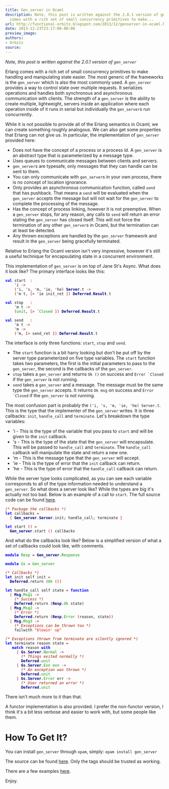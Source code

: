 ```yaml
---
title: Gen_server in Ocaml
description: Note, this post is written against the 2.0.1 version of gen_server     Erlang
  comes with a rich set of small concurrency primitives to make...
url: http://functional-orbitz.blogspot.com/2013/12/genserver-in-ocaml.html
date: 2013-12-23T23:17:00-00:00
preview_image:
authors:
- Orbitz
source:
---
```


<p>
<i>Note, this post is written against the 2.0.1 version of <code>gen_server</code></i>
</p>

<p>
Erlang comes with a rich set of small concurrency primitives to make handling and manipulating state easier.  The most generic of the frameworks is the <code>gen_server</code> which is also the most commonly used.  A <code>gen_server</code> provides a way to control state over multiple requests.  It serializes operations and handles both synchronous and asynchronous communication with clients.  The strength of a <code>gen_server</code> is the ability to create multiple, lightweight, servers inside an application where each operation inside of it runs in serial but individually the <code>gen_server</code>s run concurrently.  
</p>

<p>
While it is not possible to provide all of the Erlang semantics in Ocaml, we can create something roughly analogous.  We can also get some properties that Erlang can not give us.  In particular, the implementation of <code>gen_server</code> provided here:
</p>

<a name="more"></a>

<p>
</p><ul>
<li>Does not have the concept of a process or a process id.  A <code>gen_server</code> is an abstract type that is parameterized by a message type.</li>
<li>Uses queues to communicate messages between clients and servers.</li>
<li><code>gen_server</code>s are typesafe, only messages that they can handle can be sent to them.</li>
<li>You can only communicate with <code>gen_server</code>s in your own process,  there is no concept of location ignorance.</li>
<li>Only provides an asynchronous communication function, called <code>send</code> that has pushback.  That means a <code>send</code> will be evaluated when the <code>gen_server</code> accepts the message but will not wait for the <code>gen_server</code> to complete the processing of the message.</li>
<li>Has the concept of process linking, however it is not preemptive.  When a <code>gen_server</code> stops, for any reason, any calls to <code>send</code> will return an error stating the <code>gen_server</code> has closed itself.  This will not force the termination of any other <code>gen_server</code>s in Ocaml, but the termination can at least be detected.</li>
<li>Any thrown exceptions are handled by the <code>gen_server</code> framework and result in the <code>gen_server</code> being gracefully terminated.</li>
</ul>


<p>
Relative to Erlang the Ocaml version isn't very impressive, however it's still a useful technique for encapsulating state in a concurrent environment.
</p>

<p>
This implementation of <code>gen_server</code> is on top of Jane St's Async.  What does it look like?  The primary interface looks like this:
</p>

<pre><code><b><font color="#0000FF">val</font></b> start  <font color="#990000">:</font>
    'i <font color="#990000">-&gt;</font>
    <font color="#990000">(</font>'i<font color="#990000">,</font> 's<font color="#990000">,</font> 'm<font color="#990000">,</font> 'ie<font color="#990000">,</font> 'he<font color="#990000">)</font> <b><font color="#000080">Server</font></b><font color="#990000">.</font>t <font color="#990000">-&gt;</font>
    <font color="#990000">(</font>'m t<font color="#990000">,</font> <font color="#990000">[&gt;</font> 'ie init_ret <font color="#990000">])</font> <b><font color="#000080">Deferred</font></b><font color="#990000">.</font><b><font color="#000080">Result</font></b><font color="#990000">.</font>t

<b><font color="#0000FF">val</font></b> stop   <font color="#990000">:</font>
    'm t <font color="#990000">-&gt;</font>
    <font color="#990000">(</font><font color="#009900">unit</font><font color="#990000">,</font> <font color="#990000">[&gt;</font> `<font color="#009900">Closed</font> <font color="#990000">])</font> <b><font color="#000080">Deferred</font></b><font color="#990000">.</font><b><font color="#000080">Result</font></b><font color="#990000">.</font>t

<b><font color="#0000FF">val</font></b> send   <font color="#990000">:</font>
    'm t <font color="#990000">-&gt;</font>
    'm <font color="#990000">-&gt;</font>
    <font color="#990000">(</font>'m<font color="#990000">,</font> <font color="#990000">[&gt;</font> send_ret <font color="#990000">])</font> <b><font color="#000080">Deferred</font></b><font color="#990000">.</font><b><font color="#000080">Result</font></b><font color="#990000">.</font>t
</code></pre>

<p>
The interface is only three functions: <code>start</code>, <code>stop</code> and <code>send</code>.
</p>

<p>
</p><ul>
<li>The <code>start</code> function is a bit harry looking but don't be put off by the server type parameterized on five type variables.  The <code>start</code> function takes two parameters, the first is the initial parameters to pass to the <code>gen_server</code>, the second is the callbacks of the <code>gen_server</code>.</li>
<li><code>stop</code> takes a <code>gen_server</code> and returns <code>Ok ()</code> on success and <code>Error `Closed</code> if the <code>gen_server</code> is not running.</li>
<li><code>send</code> takes a <code>gen_server</code> and a message.  The message must be the same type the <code>gen_server</code> accepts.  It returns <code>Ok msg</code> on success and <code>Error `Closed</code> if the <code>gen_server</code> is not running.</li>
</ul>


<p>
The most confusion part is probably the <code>('i, 's, 'm, 'ie, 'he) Server.t</code>.  This is the type that the implementer of the <code>gen_server</code> writes.  It is three callbacks: <code>init</code>, <code>handle_call</code> and <code>terminate</code>.  Let's breakdown the type variables:
</p>

<p>
</p><ul>
<li>'i - This is the type of the variable that you pass to <code>start</code> and will be given to the <code>init</code> callback.</li>
<li>'s - This is the type of the state that the <code>gen_server</code> will encapsulate.  This will be passed to <code>handle_call</code> and <code>terminate</code>.  The <code>handle_call</code> callback will manipulate the state and return a new one.</li>
<li>'m - This is the message type that the <code>gen_server</code> will accept.</li>
<li>'ie - This is the type of error that the <code>init</code> callback can return.</li>
<li>'he - This is the type of error that the <code>handle_call</code> callback can return.</li>
</ul>


<p>
While the server type looks complicated, as you can see each variable corresponds to all of the type information needed to understand a <code>gen_server</code>.  So what does a server look like?  While the types are big it's actually not too bad.  Below is an example of a call to <code>start</code>.  The full source code can be found <a href="https://github.com/orbitz/gen_server/blob/master/examples/simple.ml">here</a>.
</p>

<pre><code><i><font color="#9A1900">(* Package the callbacks *)</font></i>
<b><font color="#0000FF">let</font></b> callbacks <font color="#990000">=</font>
  <font color="#FF0000">{</font> <b><font color="#000080">Gen_server</font></b><font color="#990000">.</font><b><font color="#000080">Server</font></b><font color="#990000">.</font>init<font color="#990000">;</font> handle_call<font color="#990000">;</font> terminate <font color="#FF0000">}</font>

<b><font color="#0000FF">let</font></b> start <font color="#990000">()</font> <font color="#990000">=</font>
  <b><font color="#000080">Gen_server</font></b><font color="#990000">.</font>start <font color="#990000">()</font> callbacks
</code></pre>

<p>
And what do the callbacks look like?  Below is a simplified version of what a set of callbacks could look like, with comments.
</p>

<pre><code><b><font color="#0000FF">module</font></b> <font color="#009900">Resp</font> <font color="#990000">=</font> <b><font color="#000080">Gen_server</font></b><font color="#990000">.</font><font color="#009900">Response</font>

<b><font color="#0000FF">module</font></b> <font color="#009900">Gs</font> <font color="#990000">=</font> <font color="#009900">Gen_server</font>

<i><font color="#9A1900">(* Callbacks *)</font></i>
<b><font color="#0000FF">let</font></b> init self init <font color="#990000">=</font>
  <b><font color="#000080">Deferred</font></b><font color="#990000">.</font>return <font color="#990000">(</font><font color="#009900">Ok</font> <font color="#990000">())</font>

<b><font color="#0000FF">let</font></b> handle_call self state <font color="#990000">=</font> <b><font color="#0000FF">function</font></b>
  <font color="#990000">|</font> <b><font color="#000080">Msg</font></b><font color="#990000">.</font><font color="#009900">Msg1</font> <font color="#990000">-&gt;</font>
    <i><font color="#9A1900">(* Success *)</font></i>
    <b><font color="#000080">Deferred</font></b><font color="#990000">.</font>return <font color="#990000">(</font><b><font color="#000080">Resp</font></b><font color="#990000">.</font><font color="#009900">Ok</font> state<font color="#990000">)</font>
  <font color="#990000">|</font> <b><font color="#000080">Msg</font></b><font color="#990000">.</font><font color="#009900">Msg2</font> <font color="#990000">-&gt;</font>
    <i><font color="#9A1900">(* Error *)</font></i>
    <b><font color="#000080">Deferred</font></b><font color="#990000">.</font>return <font color="#990000">(</font><b><font color="#000080">Resp</font></b><font color="#990000">.</font><font color="#009900">Error</font> <font color="#990000">(</font>reason<font color="#990000">,</font> state<font color="#990000">))</font>
  <font color="#990000">|</font> <b><font color="#000080">Msg</font></b><font color="#990000">.</font><font color="#009900">Msg3</font> <font color="#990000">-&gt;</font>
    <i><font color="#9A1900">(* Exceptions can be thrown too *)</font></i>
    failwith <font color="#FF0000">&quot;blowin' up&quot;</font>

<i><font color="#9A1900">(* Exceptions thrown from terminate are silently ignored *)</font></i>
<b><font color="#0000FF">let</font></b> terminate reason state <font color="#990000">=</font>
   <b><font color="#0000FF">match</font></b> reason <b><font color="#0000FF">with</font></b>
     <font color="#990000">|</font> <b><font color="#000080">Gs</font></b><font color="#990000">.</font><b><font color="#000080">Server</font></b><font color="#990000">.</font><font color="#009900">Normal</font> <font color="#990000">-&gt;</font>
       <i><font color="#9A1900">(* Things exited normally *)</font></i>
       <b><font color="#000080">Deferred</font></b><font color="#990000">.</font><font color="#009900">unit</font>
     <font color="#990000">|</font> <b><font color="#000080">Gs</font></b><font color="#990000">.</font><b><font color="#000080">Server</font></b><font color="#990000">.</font><font color="#009900">Exn</font> <font color="#009900">exn</font> <font color="#990000">-&gt;</font>
       <i><font color="#9A1900">(* An exception was thrown *)</font></i>
       <b><font color="#000080">Deferred</font></b><font color="#990000">.</font><font color="#009900">unit</font>
     <font color="#990000">|</font> <b><font color="#000080">Gs</font></b><font color="#990000">.</font><b><font color="#000080">Server</font></b><font color="#990000">.</font><font color="#009900">Error</font> err <font color="#990000">-&gt;</font>
       <i><font color="#9A1900">(* User returned an error *)</font></i>
       <b><font color="#000080">Deferred</font></b><font color="#990000">.</font><font color="#009900">unit</font>
</code></pre>

<p>
There isn't much more to it than that.
</p>

<p>
A functor implementation is also provided. I prefer the non-functor version, I think it's a bit less verbose and easier to work with, but some people like them.
</p>

<h1>How To Get It?</h1>
<p>
You can install <code>gen_server</code> through <code>opam</code>, simply: <code>opam install gen_server</code>
</p>

<p>
The source can be found <a href="https://github.com/orbitz/gen_server">here</a>.  Only the tags should be trusted as working.
</p>

<p>
There are a few examples <a href="https://github.com/orbitz/gen_server/tree/master/examples">here</a>.
</p>

<p>
Enjoy.
</p>

